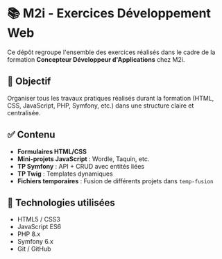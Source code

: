 # 📚 M2i - Exercices Développement Web

Ce dépôt regroupe l'ensemble des exercices réalisés dans le cadre de la formation **Concepteur Développeur d'Applications** chez M2i.

## 🧠 Objectif

Organiser tous les travaux pratiques réalisés durant la formation (HTML, CSS, JavaScript, PHP, Symfony, etc.) dans une structure claire et centralisée.

## ✅ Contenu

- **Formulaires HTML/CSS**
- **Mini-projets JavaScript** : Wordle, Taquin, etc.
- **TP Symfony** : API + CRUD avec entités liées
- **TP Twig** : Templates dynamiques
- **Fichiers temporaires** : Fusion de différents projets dans `temp-fusion`

## 🚀 Technologies utilisées

- HTML5 / CSS3
- JavaScript ES6
- PHP 8.x
- Symfony 6.x
- Git / GitHub

